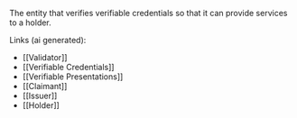 The entity that verifies verifiable credentials so that it can provide services to a holder.

Links (ai generated):
 - [[Validator]]
 - [[Verifiable Credentials]]
 - [[Verifiable Presentations]]
 - [[Claimant]]
 - [[Issuer]]
 - [[Holder]]
